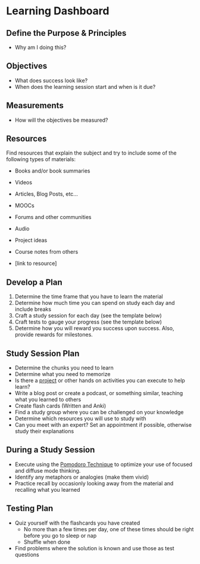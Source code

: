 # Learning Dashboard

## Define the Purpose & Principles

* Why am I doing this?

## Objectives

* What does success look like?
* When does the learning session start and when is it due?

## Measurements

* How will the objectives be measured?

## Resources

Find resources that explain the subject and try to include some of the following types of materials:

* Books and/or book summaries
* Videos
* Articles, Blog Posts, etc...
* MOOCs
* Forums and other communities
* Audio
* Project ideas
* Course notes from others

* [link to resource]

## Develop a Plan

1. Determine the time frame that you have to learn the material
2. Determine how much time you can spend on study each day and include breaks
3. Craft a study session for each day (see the template below)
4. Craft tests to gauge your progress (see the template below)
5. Determine how you will reward you success upon success. Also, provide rewards for milestones.

## Study Session Plan

* Determine the chunks you need to learn
* Determine what you need to memorize
* Is there a [project]() or other hands on activities you can execute to help learn?
* Write a blog post or create a podcast, or something similar, teaching what you learned to others
* Create flash cards (Written and Anki)
* Find a study group where you can be challenged on your knowledge
* Determine which resources you will use to study with
* Can you meet with an expert? Set an appointment if possible, otherwise study their explanations

## During a Study Session

* Execute using the [Pomodoro Technique](https://en.wikipedia.org/wiki/Pomodoro_Technique) to optimize your use of focused and diffuse mode thinking.
* Identify any metaphors or analogies (make them vivid)
* Practice recall by occasionly looking away from the material and recalling what you learned

## Testing Plan

* Quiz yourself with the flashcards you have created
    * No more than a few times per day, one of these times should be right before you go to sleep or nap
    * Shuffle when done
* Find problems where the solution is known and use those as test questions
